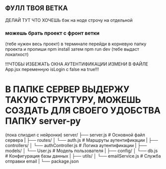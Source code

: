 ## ФУЛЛ ТВОЯ ВЕТКА

ДЕЛАЙ ТУТ ЧТО ХОЧЕШЬ
бэк на ноде строчу на отдельной

### можешь брать проект с фронт ветки
(тебе нужен весь проект)
в терминале перейди в корневую папку проекта и пропиши npm install
затем npm run dev (тебе выдаст локалхост)

!!!ЧТОБЫ ИЗБЕЖАТЬ ОКНА АУТЕНТИФИКАЦИИ ИЗМЕНИ В ФАЙЛЕ App.jsx переменную isLogin с false на true!!!

# В ПАПКЕ СЕРВЕР ВЫДЕРЖУ ТАКУЮ СТРУКТУРУ, МОЖЕШЬ СОЗДАТЬ ДЛЯ СВОЕГО УДОБСТВА ПАПКУ server-py

(пока спиздил с нейронки)
server/
├── server.js           # Основной файл сервера
|
├── routes/
│   └── auth.js         # Маршруты аутентификации
|
├── controllers/
│   └── authController.js # Логика аутентификации
|
├── models/
│   └── User.js         # Модель пользователя
|
├── config/
│   └── db.js           # Конфигурация базы данных
|
├── utils/
│   └── emailService.js # Служба отправки email
|
└── package.json
